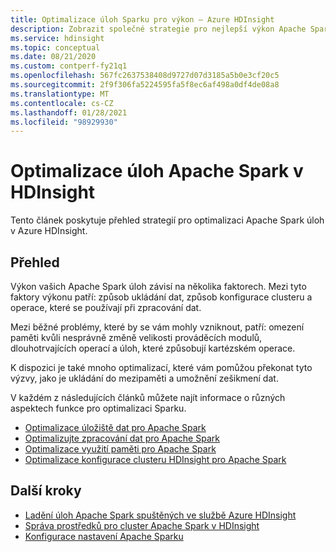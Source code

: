 ```yaml
---
title: Optimalizace úloh Sparku pro výkon – Azure HDInsight
description: Zobrazit společné strategie pro nejlepší výkon Apache Sparkch clusterů ve službě Azure HDInsight.
ms.service: hdinsight
ms.topic: conceptual
ms.date: 08/21/2020
ms.custom: contperf-fy21q1
ms.openlocfilehash: 567fc2637538408d9727d07d3185a5b0e3cf20c5
ms.sourcegitcommit: 2f9f306fa5224595fa5f8ec6af498a0df4de08a8
ms.translationtype: MT
ms.contentlocale: cs-CZ
ms.lasthandoff: 01/28/2021
ms.locfileid: "98929930"
---
```

# <a name="optimize-apache-spark-jobs-in-hdinsight"></a>Optimalizace úloh Apache Spark v HDInsight

Tento článek poskytuje přehled strategií pro optimalizaci Apache Spark úloh v Azure HDInsight.

## <a name="overview"></a>Přehled

Výkon vašich Apache Spark úloh závisí na několika faktorech. Mezi tyto faktory výkonu patří: způsob ukládání dat, způsob konfigurace clusteru a operace, které se používají při zpracování dat.

Mezi běžné problémy, které by se vám mohly vzniknout, patří: omezení paměti kvůli nesprávně změně velikosti prováděcích modulů, dlouhotrvajících operací a úloh, které způsobují kartézském operace.

K dispozici je také mnoho optimalizací, které vám pomůžou překonat tyto výzvy, jako je ukládání do mezipaměti a umožnění zešikmení dat.

V každém z následujících článků můžete najít informace o různých aspektech funkce pro optimalizaci Sparku.

* [Optimalizace úložiště dat pro Apache Spark](optimize-data-storage.md)
* [Optimalizujte zpracování dat pro Apache Spark](optimize-data-processing.md)
* [Optimalizace využití paměti pro Apache Spark](optimize-memory-usage.md)
* [Optimalizace konfigurace clusteru HDInsight pro Apache Spark](optimize-cluster-configuration.md)

## <a name="next-steps"></a>Další kroky

* [Ladění úloh Apache Spark spuštěných ve službě Azure HDInsight](apache-spark-job-debugging.md)
* [Správa prostředků pro cluster Apache Spark v HDInsight](apache-spark-resource-manager.md)
* [Konfigurace nastavení Apache Sparku](apache-spark-settings.md)

